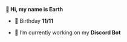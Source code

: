 **👋 Hi, my name is Earth**

- 🎂 Birthday **11/11**

- 🔭 I’m currently working on my **Discord Bot**
